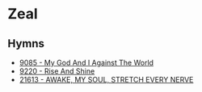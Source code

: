 # Zeal

## Hymns

- [9085 - My God And I Against The World](/hymns/9085.md)
- [9220 - Rise And Shine](/hymns/9220.md)
- [21613 - AWAKE, MY SOUL, STRETCH EVERY NERVE](/hymns/21613.md)
